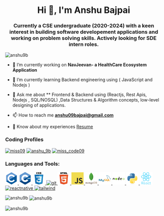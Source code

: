 <h1 align="center">Hi 👋, I'm Anshu Bajpai </h1>
<h3 align="center">Currently a CSE undergraduate (2020-2024) with a keen interest in building  software developement applications and working on problem solving skills. Actively looking for SDE intern roles.</h3>

<p align="left"> <img src="https://komarev.com/ghpvc/?username=anshu9b&label=Profile%20views&color=0e75b6&style=flat" alt="anshu9b" /> </p>

- 🔭 I’m currently working on **NavJeevan- a HealthCare Ecosystem Application**

- 🌱 I’m currently learning Backend engineering using ( JavaScript and Nodejs )

- 💬 Ask me about ** Frontend  & Backend using (Reactjs, Rest Apis, Nodejs , SQL/NOSQL) ,Data Structures & Algorithm concepts, low-level designing of applications.

- 📫 How to reach me **anshu09bajpai@gmail.com**

- 📄 Know about my experiences [Resume](https://drive.google.com/file/d/1fGLi84s5zmWEcMPeAHT5_s5CNHIM88gD/view?usp=share_link)


<h3 align="left">Coding Profiles</h3>
<a href="https://www.codechef.com/users/miss09" target="blank"><img align="center" src="https://cdn.jsdelivr.net/npm/simple-icons@3.1.0/icons/codechef.svg" alt="miss09" height="30" width="40" /></a>
<a href="https://codeforces.com/profile/anshu_9b" target="blank"><img align="center" src="https://raw.githubusercontent.com/rahuldkjain/github-profile-readme-generator/master/src/images/icons/Social/codeforces.svg" alt="anshu_9b" height="30" width="40" /></a>
<a href="https://www.leetcode.com/miss_code09" target="blank"><img align="center" src="https://raw.githubusercontent.com/rahuldkjain/github-profile-readme-generator/master/src/images/icons/Social/leet-code.svg" alt="miss_code09" height="30" width="40" /></a>


<h3 align="left">Languages and Tools:</h3>
<p align="left"> <a href="https://www.cprogramming.com/" target="_blank" rel="noreferrer"> <img src="https://raw.githubusercontent.com/devicons/devicon/master/icons/c/c-original.svg" alt="c" width="40" height="40"/> </a> <a href="https://www.w3schools.com/cpp/" target="_blank" rel="noreferrer"> <img src="https://raw.githubusercontent.com/devicons/devicon/master/icons/cplusplus/cplusplus-original.svg" alt="cplusplus" width="40" height="40"/> </a> <a href="https://www.w3schools.com/css/" target="_blank" rel="noreferrer"> <img src="https://raw.githubusercontent.com/devicons/devicon/master/icons/css3/css3-original-wordmark.svg" alt="css3" width="40" height="40"/>  <a href="https://git-scm.com/" target="_blank" rel="noreferrer"> <img src="https://www.vectorlogo.zone/logos/git-scm/git-scm-icon.svg" alt="git" width="40" height="40"/> </a> <a href="https://www.w3.org/html/" target="_blank" rel="noreferrer"> <img src="https://raw.githubusercontent.com/devicons/devicon/master/icons/html5/html5-original-wordmark.svg" alt="html5" width="40" height="40"/> </a> <a href="https://developer.mozilla.org/en-US/docs/Web/JavaScript" target="_blank" rel="noreferrer"> <img src="https://raw.githubusercontent.com/devicons/devicon/master/icons/javascript/javascript-original.svg" alt="javascript" width="40" height="40"/> </a> <a href="https://www.mongodb.com/" target="_blank" rel="noreferrer"> <img src="https://raw.githubusercontent.com/devicons/devicon/master/icons/mongodb/mongodb-original-wordmark.svg" alt="mongodb" width="40" height="40"/> </a> <a href="https://www.mysql.com/" target="_blank" rel="noreferrer"> <img src="https://raw.githubusercontent.com/devicons/devicon/master/icons/mysql/mysql-original-wordmark.svg" alt="mysql" width="40" height="40"/> </a> <a href="https://nodejs.org" target="_blank" rel="noreferrer"> <img src="https://raw.githubusercontent.com/devicons/devicon/master/icons/nodejs/nodejs-original-wordmark.svg" alt="nodejs" width="40" height="40"/> </a> <a href="https://www.python.org" target="_blank" rel="noreferrer"> <img src="https://raw.githubusercontent.com/devicons/devicon/master/icons/python/python-original.svg" alt="python" width="40" height="40"/> </a> <a href="https://reactjs.org/" target="_blank" rel="noreferrer"> <img src="https://raw.githubusercontent.com/devicons/devicon/master/icons/react/react-original-wordmark.svg" alt="react" width="40" height="40"/> </a> <a href="https://reactnative.dev/" target="_blank" rel="noreferrer"> <img src="https://reactnative.dev/img/header_logo.svg" alt="reactnative" width="40" height="40"/> </a> <a href="https://tailwindcss.com/" target="_blank" rel="noreferrer"> <img src="https://www.vectorlogo.zone/logos/tailwindcss/tailwindcss-icon.svg" alt="tailwind" width="40" height="40"/> </a> </p>

<p><img align="left" src="https://github-readme-stats.vercel.app/api/top-langs?username=anshu9b&show_icons=true&locale=en&layout=compact" alt="anshu9b" /></p>

<p>&nbsp;<img align="center" src="https://github-readme-stats.vercel.app/api?username=anshu9b&show_icons=true&locale=en" alt="anshu9b" /></p>

<p><img align="center" src="https://github-readme-streak-stats.herokuapp.com/?user=anshu9b&" alt="anshu9b" /></p>
